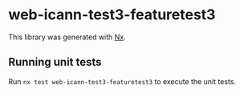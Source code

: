 # web-icann-test3-featuretest3

This library was generated with [Nx](https://nx.dev).

## Running unit tests

Run `nx test web-icann-test3-featuretest3` to execute the unit tests.
